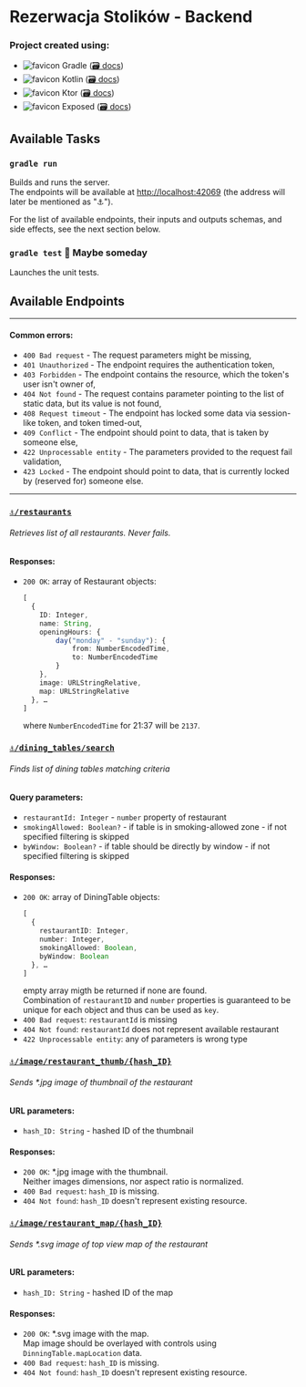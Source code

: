 # Rezerwacja Stolików - Backend

### Project created using:
- ![favicon](https://www.google.com/s2/favicons?domain=gradle.org)
  Gradle ([🗃️ docs](https://docs.gradle.org/current/userguide/userguide.html))
- ![favicon](https://www.google.com/s2/favicons?domain=play.kotlinlang.org)
  Kotlin ([🗃️ docs](https://kotlinlang.org/docs/home.html))
- ![favicon](https://www.google.com/s2/favicons?domain=ktor.io) Ktor ([🗃️ docs](https://ktor.io/docs/welcome.html))
- ![favicon](https://www.google.com/s2/favicons?domain=www.jetbrains.com/lp/mono/)
  Exposed ([🗃️ docs](https://github.com/JetBrains/Exposed/wiki))

## Available Tasks

### `gradle run`

Builds and runs the server.\
The endpoints will be available at [http://localhost:42069](http://localhost:42069) (the address will later be mentioned
as "⚓").

For the list of available endpoints, their inputs and outputs schemas, and side effects, see the next section below.

### `gradle test` 🚧 Maybe someday

Launches the unit tests.

## Available Endpoints

---

#### Common errors:

- `400 Bad request` - The request parameters might be missing,
- `401 Unauthorized` - The endpoint requires the authentication token,
- `403 Forbidden` - The endpoint contains the resource, which the token's user isn't owner of,
- `404 Not found` - The request contains parameter pointing to the list of static data, but its value is not found,
- `408 Request timeout` - The endpoint has locked some data via session-like token, and token timed-out,
- `409 Conflict` - The endpoint should point to data, that is taken by someone else,
- `422 Unprocessable entity` - The parameters provided to the request fail validation,
- `423 Locked` - The endpoint should point to data, that is currently locked by (reserved for) someone else.

---

### [`⚓/restaurants`](http://localhost:42069/restaurants)

###### Retrieves list of all restaurants. Never fails.

#### Responses:

- `200 OK`: array of Restaurant objects:
  ```ts
  [
    {
      ID: Integer,
      name: String,
      openingHours: {
          day("monday" - "sunday"): {
              from: NumberEncodedTime,
              to: NumberEncodedTime
          }
      },
      image: URLStringRelative,
      map: URLStringRelative
    }, …
  ]
  ```
  where `NumberEncodedTime` for 21:37 will be `2137`.
  <!-- `number` property is guaranteed to be unique and thus can be used as `key`. -->

### [`⚓/dining_tables/search`](http://localhost:42069/dining_tables/search)

###### Finds list of dining tables matching criteria

#### Query parameters:
- `restaurantId: Integer` - `number` property of restaurant
- `smokingAllowed: Boolean?` - if table is in smoking-allowed zone - if not specified filtering is skipped
- `byWindow: Boolean?` - if table should be directly by window - if not specified filtering is skipped

#### Responses:

- `200 OK`: array of DiningTable objects:
  ```ts
  [
    {
      restaurantID: Integer,
      number: Integer,
      smokingAllowed: Boolean,
      byWindow: Boolean
    }, …
  ]
  ```
  empty array migth be returned if none are found.\
  Combination of `restaurantID` and `number` properties is guaranteed to be unique for each object and thus
  can be used as `key`.
- `400 Bad request`: `restaurantId` is missing
- `404 Not found`: `restaurantId` does not represent available restaurant
- `422 Unprocessable entity`: any of parameters is wrong type

### [`⚓/image/restaurant_thumb/{hash_ID}`](http://localhost:42069/image/restaurant_thumb/)
###### Sends *.jpg image of thumbnail of the restaurant

#### URL parameters:
- `hash_ID: String` - hashed ID of the thumbnail

#### Responses:

- `200 OK`: *.jpg image with the thumbnail.\
  Neither images dimensions, nor aspect ratio is normalized.
- `400 Bad request`: `hash_ID` is missing.
- `404 Not found`: `hash_ID` doesn't represent existing resource.

### [`⚓/image/restaurant_map/{hash_ID}`](http://localhost:42069/image/restaurant_map/)
###### Sends *.svg image of top view map of the restaurant

#### URL parameters:
- `hash_ID: String` - hashed ID of the map

#### Responses:

- `200 OK`: *.svg image with the map.\
  Map image should be overlayed with controls using `DinningTable.mapLocation` data.
- `400 Bad request`: `hash_ID` is missing.
- `404 Not found`: `hash_ID` doesn't represent existing resource.
